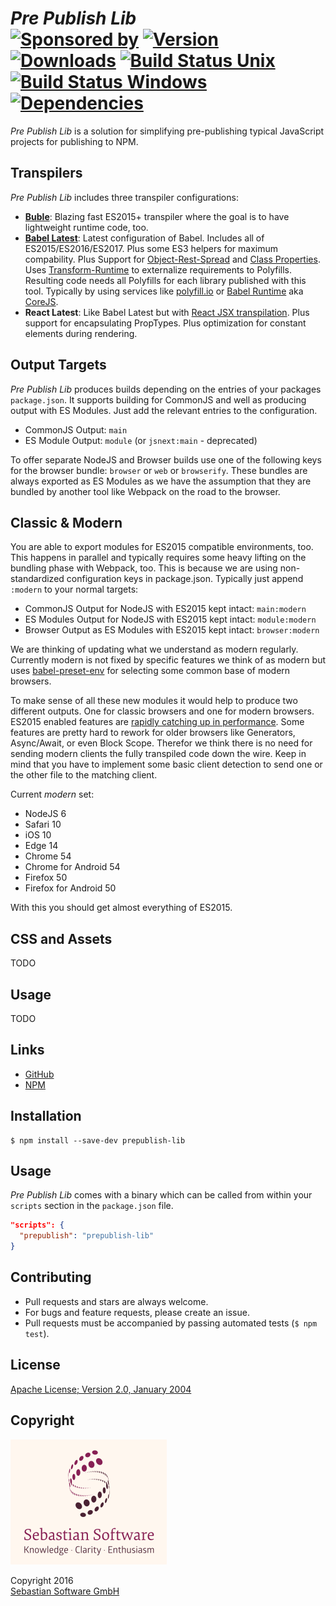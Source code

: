 # *Pre Publish Lib* <br/>[![Sponsored by][sponsor-img]][sponsor] [![Version][npm-version-img]][npm] [![Downloads][npm-downloads-img]][npm] [![Build Status Unix][travis-img]][travis] [![Build Status Windows][appveyor-img]][appveyor] [![Dependencies][deps-img]][deps]

*Pre Publish Lib* is a solution for simplifying pre-publishing typical JavaScript projects for publishing to NPM.

[sponsor-img]: https://img.shields.io/badge/Sponsored%20by-Sebastian%20Software-692446.svg
[sponsor]: https://www.sebastian-software.de
[deps]: https://david-dm.org/sebastian-software/prepublish-lib
[deps-img]: https://david-dm.org/sebastian-software/prepublish-lib.svg
[npm]: https://www.npmjs.com/package/prepublish-lib
[npm-downloads-img]: https://img.shields.io/npm/dm/prepublish-lib.svg
[npm-version-img]: https://img.shields.io/npm/v/prepublish-lib.svg
[travis-img]: https://img.shields.io/travis/sebastian-software/prepublish-lib/master.svg?branch=master&label=unix%20build
[appveyor-img]: https://img.shields.io/appveyor/ci/swernerx/prepublish-lib/master.svg?label=windows%20build
[travis]: https://travis-ci.org/sebastian-software/prepublish-lib
[appveyor]: https://ci.appveyor.com/project/swernerx/prepublish-lib/branch/master


## Transpilers

*Pre Publish Lib* includes three transpiler configurations:

- **[Buble](https://buble.surge.sh/guide/)**: Blazing fast ES2015+ transpiler where the goal is to have lightweight runtime code, too.
- **[Babel Latest](https://babeljs.io/docs/plugins/preset-latest/)**: Latest configuration of Babel. Includes all of ES2015/ES2016/ES2017. Plus some ES3 helpers for maximum compability. Plus Support for [Object-Rest-Spread](https://babeljs.io/docs/plugins/transform-object-rest-spread/) and [Class Properties](https://babeljs.io/docs/plugins/transform-class-properties/). Uses [Transform-Runtime](https://github.com/babel/babel/tree/master/packages/babel-plugin-transform-runtime) to externalize requirements to Polyfills. Resulting code needs all Polyfills for each library published with this tool. Typically by using services like [polyfill.io](https://qa.polyfill.io/v2/docs/) or [Babel Runtime](https://github.com/babel/babel/tree/master/packages/babel-runtime) aka [CoreJS](https://github.com/zloirock/core-js).
- **React Latest**: Like Babel Latest but with [React JSX transpilation](https://babeljs.io/docs/plugins/transform-react-jsx/). Plus support for encapsulating PropTypes. Plus optimization for constant elements during rendering.


## Output Targets

*Pre Publish Lib* produces builds depending on the entries of your packages `package.json`. It supports
building for CommonJS and well as producing output with ES Modules. Just add the relevant entries to
the configuration.

- CommonJS Output: `main`
- ES Module Output: `module` (or `jsnext:main` - deprecated)

To offer separate NodeJS and Browser builds use one of the following keys for the browser bundle: `browser` or `web` or `browserify`. These bundles are always exported as ES Modules as we have the assumption that they are bundled by another tool like Webpack on the road to the browser.


## Classic & Modern

You are able to export modules for ES2015 compatible environments, too. This happens in parallel and typically requires some heavy lifting on the bundling phase with Webpack, too. This is because we are using non-standardized configuration keys in package.json. Typically just append `:modern` to your normal targets:

- CommonJS Output for NodeJS with ES2015 kept intact: `main:modern`
- ES Modules Output for NodeJS with ES2015 kept intact: `module:modern`
- Browser Output as ES Modules with ES2015 kept intact: `browser:modern`

We are thinking of updating what we understand as modern regularly. Currently modern is not fixed by specific
features we think of as modern but uses [babel-preset-env](https://github.com/babel/babel-preset-env) for selecting some common base of modern browsers.

To make sense of all these new modules it would help to produce two different outputs. One for classic browsers and one for modern browsers. ES2015 enabled features are [rapidly catching up in performance](https://kpdecker.github.io/six-speed/). Some features are pretty hard to rework for older browsers like Generators, Async/Await, or even Block Scope. Therefor we think there is no need for sending modern clients the fully transpiled code down the wire. Keep in mind that you have to implement some basic client detection to send one or the other file to the matching client.

Current *modern* set:

- NodeJS 6
- Safari 10
- iOS 10
- Edge 14
- Chrome 54
- Chrome for Android 54
- Firefox 50
- Firefox for Android 50

With this you should get almost everything of ES2015.


## CSS and Assets

TODO


## Usage

TODO



## Links

- [GitHub](https://github.com/sebastian-software/prepublish-lib)
- [NPM](https://www.npmjs.com/package/prepublish-lib)


## Installation

```console
$ npm install --save-dev prepublish-lib
```


## Usage

*Pre Publish Lib* comes with a binary which can be called from within your `scripts` section
in the `package.json` file.

```json
"scripts": {
  "prepublish": "prepublish-lib"
}
```


## Contributing

* Pull requests and stars are always welcome.
* For bugs and feature requests, please create an issue.
* Pull requests must be accompanied by passing automated tests (`$ npm test`).


## License

[Apache License; Version 2.0, January 2004](http://www.apache.org/licenses/LICENSE-2.0)


## Copyright

<img src="assets/sebastiansoftware.png" alt="Sebastian Software GmbH Logo" width="250" height="200"/>

Copyright 2016<br/>[Sebastian Software GmbH](http://www.sebastian-software.de)
